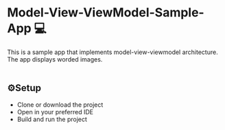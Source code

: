 # Model-View-ViewModel-Sample-App 💻
This is a sample app that implements model-view-viewmodel architecture. The app displays worded images. <br/><br/>

## ⚙️Setup
* Clone or download the project
* Open in your preferred IDE
* Build and run the project <br/><br/>



